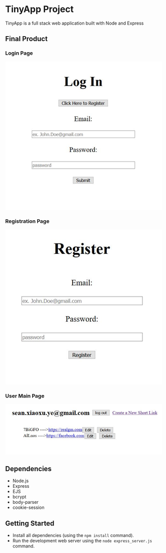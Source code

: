 # TinyApp Project

TinyApp is a full stack web application built with Node and Express

## Final Product

<h3>Login Page</h3>
<img src="docs/login page.JPG" width="500">

<h3>Registration Page</h3>
<img src="docs/registration page.JPG" width="500">

<h3>User Main Page</h3>
<img src="docs/user short links page.JPG" width="500">

## Dependencies

- Node.js
- Express
- EJS
- bcrypt
- body-parser
- cookie-session

## Getting Started

- Install all dependencies (using the `npm install` command).
- Run the development web server using the `node express_server.js` command.
